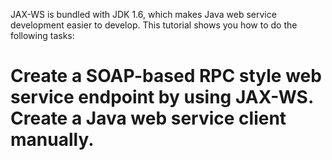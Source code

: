 JAX-WS is bundled with JDK 1.6, which makes Java web service development easier to develop. This tutorial shows you how to do the following tasks:

Create a SOAP-based RPC style web service endpoint by using JAX-WS.
Create a Java web service client manually.
========================================================================
